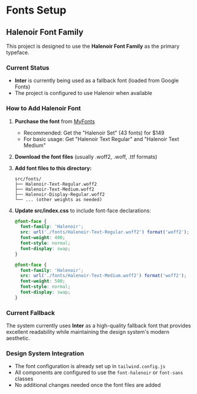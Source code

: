 # Fonts Setup

## Halenoir Font Family

This project is designed to use the **Halenoir Font Family** as the primary typeface. 

### Current Status
- **Inter** is currently being used as a fallback font (loaded from Google Fonts)
- The project is configured to use Halenoir when available

### How to Add Halenoir Font

1. **Purchase the font** from [MyFonts](https://www.myfonts.com/collections/halenoir-font-ckhans-fonts)
   - Recommended: Get the "Halenoir Set" (43 fonts) for $149
   - For basic usage: Get "Halenoir Text Regular" and "Halenoir Text Medium"

2. **Download the font files** (usually .woff2, .woff, .ttf formats)

3. **Add font files to this directory:**
   ```
   src/fonts/
   ├── Halenoir-Text-Regular.woff2
   ├── Halenoir-Text-Medium.woff2
   ├── Halenoir-Display-Regular.woff2
   └── ... (other weights as needed)
   ```

4. **Update src/index.css** to include font-face declarations:
   ```css
   @font-face {
     font-family: 'Halenoir';
     src: url('./fonts/Halenoir-Text-Regular.woff2') format('woff2');
     font-weight: 400;
     font-style: normal;
     font-display: swap;
   }
   
   @font-face {
     font-family: 'Halenoir';
     src: url('./fonts/Halenoir-Text-Medium.woff2') format('woff2');
     font-weight: 500;
     font-style: normal;
     font-display: swap;
   }
   ```

### Current Fallback
The system currently uses **Inter** as a high-quality fallback font that provides excellent readability while maintaining the design system's modern aesthetic.

### Design System Integration
- The font configuration is already set up in `tailwind.config.js`
- All components are configured to use the `font-halenoir` or `font-sans` classes
- No additional changes needed once the font files are added 